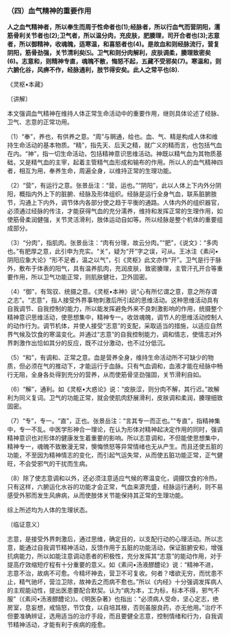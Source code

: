### （四）血气精神的重要作用

**人之血气精神者，所以奉生而周于性命者也(1);经脉者，所以行血气而营阴阳，濡筋骨利关节者也(2);卫气者，所以温分肉，充皮肤，肥腠理，司开合者也(3);志意者，所以御精神，收魂魄，适寒温，和喜怒者也(4)。是故血和则经脉流行，营复阴阳，筋骨劲强，关节清利矣⑸。卫气和则分肉解利，皮肤调柔，腠理致密矣(6)。志意和，则精神专直，魂魄不散，悔怒不起，五藏不受邪矣(7)。寒温和，则六腑化谷，风痹不作，经脉通利，肢节得安矣。此人之常平也(8).**

《灵枢•本藏》

〔讲解〕

本文强调血气精神在维持人体正常生命活动中的重要作用，继则具体论述了经脉、卫气、志意的正常功用。

（1）“奉”，养也，有供养之意。“周”与赒通，给也。血、气、精是构成人体和维持生命活动的基本物质。“精”，指先天、后天之精，就广义的精而言，也包括气血在内。“神”，指一切生命活动，包括精神意识思维活动。神既以精气血为其物质基础，又是精气血的主宰，起着主管精气血形成和输布的作用。所以人的血气精神四者，相互为用，奉养生命，周遍全身，以维持正常的生理功能。

（2）“营”，有运行之意。张景岳注：“营，运也。”“阴阳”，此以人体上下内外分阴阳，概指内外上下的脏腑、经脉及形体组织。经脉是运行全身气血，联系脏腑肢节，沟通上下内外，调节体内各部分使之趋于平衡的通路。人体内外的组织器官，必须通过经脉的传注，才能获得气血的充分濡养，维持和发挥正常的生理作用，如使筋骨柔润健强，关节灵活滑利，肢体运动自如等。所以经脉是整个机体的重要组成部分。

（3）“分肉”，指肌肉。张景岳注：“肉有分理，故云分肉。”“肥”，《说文》：“多肉也。”有肥厚之意，此引申为充实。“关”，疑为“开”字之误，可从。王冰注《素问•阴阳应象大论》“形不足者，温之以气”，引《灵枢》此文亦作“开”。卫气是行于脉外，敷布于体表的阳气，具有温养肌肉，充润皮肤，致密腠理，主管汗孔开合等重要作用，所以卫气功能正常，则肌肤健壮，卫外固密。

（4）“御”，有驾驭、统摄之意。《灵枢•本神》说“心有所忆谓之意，意之所存谓之志”。“志意”，指人接受外界事物刺激后所引起的思维活动。这种思维活动具有自我调节、自我控制的能力，所以能发挥避免外来不良刺激影响的作用，统摄整个精神意识思维活动，使思想集中，精神专一。收敛魂魄，调节人的思维活动控制人的动作行为。调节机体，并使人接受“志意”的支配，采取适当的措施，以适应自然界气候及饮食的寒温变化。并通过“志意”的自我控制能力，调和情志，使情志对外界刺激作出恰如其分的反应，既不过分激动，也不过分低沉。

（5）“和”，有调和、正常之意。血是营养全身，维持生命活动所不可缺少的物质，但必须在气的推动下，才能运行于血脉。只有气血调和，血液才能在经脉中畅行无阻，全身各处得到充分的营养，从而使筋骨坚劲强固，关节滑利自如。

（6）“解”，通利。如《灵枢•大惑论》说：“皮肤涩，则分肉不解，其行迟。”故解利为同义复词。卫气的功能正常，就会使肌肉舒展滑利，皮肤调和柔润，腠理细致固密。

（7）“专”，专一。“直”，正也。张景岳注：“言其专一而正也。”“专直”，指精神集中，专一不乱。中医学形神合一理论，在认为形体对精神起决定作用的同时，强调精神意识也对形体的健康发生着重要的影响。所以志意调和，不但能使思想集中，精神专一，魂魄不致散漫无常，懊悔愤怒等异常情绪也无从产生。而且还使五脏的功能，不至因为精神情志的变化，而引起气运失常，从而使五脏功能正常，正气健旺，不会受邪气的干扰而生病。

（8）除了使志意调和以外，还必须注意适应气候的寒温变化，调摄饮食的冷热，只有这样，六腑运化水谷的功能才会正常，气血来源充盛，经脉运行通利，则不易感受外邪而发生风痹病，从而使肢体关节能保持其正常的生理功能。

综上所述均为人体的生理状态。

〔临证意义〕

志意，是接受外界刺激后，通过思维，确定目的，以支配行动的心理活动。所以志意，能通过自我调节精神活动，反馈作用于五脏的功能活动，保证脏腑安和，增强抗病能力，所以如能注意调动患者的积极性，充分发挥其“志意”的能动作用，对于提高疗效缩短疗程有十分重要的意义。如《素问•汤液醪醴论》说：“精神不进，志意不治，故病不可愈。今精坏神去，营卫不可复收。何者？嗜欲无穷，而忧患不止，精气驰坏，营泣卫除，故神去之而病不愈也。”所以《内经》十分强调发挥病人的主观能动性，提出医患要配合默契。认为“病为本，工为标，标本不得，邪气不服”（《素问•汤液醪醴论》)。《明医杂著》也指出：“必须病人受命，坚心定志，绝房室，息妄想，戒恼怒，节饮食，以自培其根，否则虽服良药，亦无他用。”治疗不但要准确辨证，选用适当的治疗手段，而且要健全志意，控制情绪和行为，自我调节精神活动，才能有利于疾病的痊愈。

